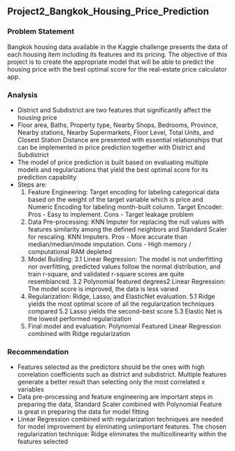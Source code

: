 ## Project2_Bangkok_Housing_Price_Prediction

### Problem Statement

Bangkok housing data available in the Kaggle challenge presents the data of each housing item including its features and its pricing. The objective of this project is to create the appropriate model that will be able to predict the housing price with the best optimal score for the real-estate price calculator app. 

### Analysis
- District and Subdistrict are two features that significantly affect the housing price
- Floor area, Baths, Property type, Nearby Shops, Bedrooms, Province, Nearby stations, Nearby Supermarkets, Floor Level, Total Units, and Closest Station Distance are presented with essential relationships that can be implemented in price prediction together with District and Subdistrict
- The model of price prediction is built based on evaluating multiple models and regularizations that yield the best optimal score for its prediction capability
- Steps are:
  1. Feature Engineering: Target encoding for labeling categorical data based on the weight of the target variable which is price and Numeric Encoding for labeling month-built column. Target Encoder: Pros - Easy to implement. Cons - Target leakage problem
  2. Data Pre-processing: KNN Imputer for replacing the null values with features similarity among the defined neighbors and Standard Scaler for rescaling. KNN Imputers. Pros - More accurate than median/median/mode imputation. Cons - High memory / computational RAM depleted
  3. Model Building:
     3.1 Linear Regression: The model is not underfitting nor overfitting, predicted values follow the normal distribution, and train r-square, and validated r-square scores are quite resemblanced.
     3.2 Polynomial featured degrees2 Linear Regression: The model score is improved, the data is less varied
  5. Regularization: Ridge, Lasso, and ElasticNet evaluation.
     5.1 Ridge yields the most optimal score of all the regularization techniques compared
     5.2 Lasso yields the second-best score
     5.3 Elastic Net is the lowest performed regularization
  7. Final model and evaluation: Polynomial Featured Linear Regression combined with Ridge regularization

### Recommendation
- Features selected as the predictors should be the ones with high correlation coefficients such as district and subdistrict. Multiple features generate a better result than selecting only the most correlated x variables
- Data pre-processing and feature engineering are important steps in preparing the data, Standard Scaler combined with Polynomial Feature is great in preparing the data for model fitting
- Linear Regression combined with regularization techniques are needed for model improvement by eliminating unimportant features. The chosen regularization technique: Ridge eliminates the multicollinearity within the features selected

           
